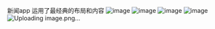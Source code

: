 新闻app
运用了最经典的布局和内容
![image](https://github.com/ymadangx/andriodproject/assets/147308717/617b8cfc-0112-4db4-8c8a-8c0e1a2d4a23)
![image](https://github.com/ymadangx/andriodproject/assets/147308717/af4b876a-b053-46fd-944a-a0fe1d0cfc54)
![image](https://github.com/ymadangx/andriodproject/assets/147308717/2d408daa-2876-4706-af61-7677dfa79479)
![image](https://github.com/ymadangx/andriodproject/assets/147308717/bc797172-e516-46a3-abf4-554b6a0d60f7)
![Uploading image.png…]()
